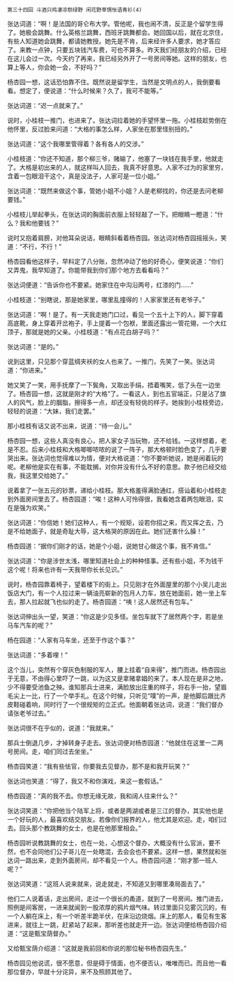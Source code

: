     第三十四回 斗酒只鸡凄凉祭绿野 闲花野草惆怅语青衫(4) 

   张达词道：“啊！是法国的哥仑布大学。管他呢，我也闹不清，反正是个留学生得了。她极会跳舞。什么英格兰跳舞，西班牙跳舞都会。她回国以后，就在北京住，有些人知道她会跳舞，都请她教授。她先是不肯，后来经许多人要求，她才答应了。来教一点钟，只要五块钱汽车费，可也不算多。昨天我们经朋友的介绍，已经在这儿会过一次。今天约了再来，我已经另外开了一号房间等她。这样的朋友，也算上等人，你会她一会，不好吗？”

   杨杏园一想，这话恐怕靠不住。既然说是留学生，当然是文明点的人，我倒要看看。想定了，便说道：“什么时候来？久了，我可不能等。”

   张达词道：“迟一点就来了。”

   说时，小桂枝一推门，也进来了。张达词拉着她的手望怀里一拖。小桂枝趁势倒在他怀里，反过脸来问道：“大格的事怎么样，人家坐在那里怪别扭的。”

   张达词道：“这个我哪里管得着？各有各人的交涉。”

   小桂枝道：“你还不知道，那个柳三爷，赌输了，他塞了一块钱在我手里，他就走了。大格是初出来的人，就这样叫人回去，我真不好意思。人家不过为的家里穷，含着一包眼泪干这个，真是没法子，人家可是一位小姐。”

   张达词道：“既然来做这个事，管她小姐不小姐？人是老柳找的，你还是去问老柳要钱。”

   小桂枝儿举起拳头，在张达词的胸面前衣服上轻轻敲了一下。把眼睛一瞪道：“什么？我和他要钱？”

   说时又抱着肩膀，对他耳朵说话，眼睛斜看着杨杏园。张达词对杨杏园摇摇头，笑道：“不行，不行！”

   杨杏园看他这样子，早料定了八分账，忽然冲动了他的好奇心，便笑说道：“你们又弄鬼，我早知道了。你能带我到你们那个地方去看看吗？”

   张达词便道：“告诉你也不要紧。她家住在中沟沿两号，红漆的门……”

   小桂枝道：“别瞎说，那是她家里，哪里乱撞得的！人家家里还有老爷子。”

   张达词道：“啊！是了。有一天我走她门口过，看见一个五十上下的人，脚下穿着高底靴，身上穿着开岔袍子，手上提着一个包袱，里面还露出一管花翎，一个大红顶子，那就是她的父亲。小桂枝道：“有点花白胡子吗？”

   张达词道：“是的。”

   说到这里，只见那个穿蓝绸夹袄的女人也来了。一推门，先笑了一笑。张达词道：“你进来。”

   她又笑了一笑，用手抚摩了一下鬓角，又取出手绢，捂着嘴笑，低了头在一边坐了。杨杏园一想，这就是刚才的“大格”了。一看这人，到也五官端正，只是沾了旗人的风气，脸上的胭脂，擦得多一点，却还没有轻佻的样子。她挨到小桂枝旁边，轻轻的说道：“大妹，我们走罢。”

   那小桂枝有话又说不出来，说道：“待一会儿。”

   杨杏园一想，这些人真没有良心，把人家女子当玩物，还不给钱。一这样想着，老是不忍。后来小桂枝和大格唧唧哝哝的说了一阵子，那大格顿时脸色变了，几乎要哭出来。张达词也觉得难以为情，便对大格说道：“你不要听她说，她是闹着玩的呢。老柳他是实在有事，不能耽搁，对你并没有什么不好的意思。款子他已经交给我，我这里交给她了。”

   说着拿了一张五元的钞票，递给小桂枝。那大格羞得满脸通红，搭讪着和小桂枝走到外面房间里去了。杨杏园道：“唉！这种人可怜得很，我看她含着两包眼泪，实在是强为欢笑。”

   张达词道：“你信她！她们这种人，有一个规矩，设若你招之来，而又挥之去，乃是不给她面子，就是奇耻大辱，这大格哭的原因在此。她们还害什么臊！”

   杨杏园道：“据你们刚才的话，她是个小姐，说她甘心做这个事，我不肯信。”

   张达词道：“你是涉世太浅，哪里知道社会上的种种怪事。还有些小姐，不为钱干这个呢！将来也许有一天我带你长长见识。”

   说时，杨杏园靠着椅子，望着楼下的街上。只见刚才在外面屋里的那个小吴儿走出饭店大门，有一个人拉过来一辆油亮崭新的包月人力车，放在她面前，她一坐上车去，那人拉起就飞也似的走了。杨杏园道：“咦！这人居然还有包车。”

   张达词伸出头一望，笑道：“你这是少见多怪。坐包车就下了居然两个字，若是坐马车汽车的呢？”

   杨在园道：“人家有马车坐，还至于作这个事？”

   张达词道：“多着哩！”

   这个当儿，突然有个穿灰色制服的军人，腰上挂着“自来得”，推门而进。杨杏园出于无意，不由得心里吓了一跳，以为这又是拿赌拿娼的来了。本人现在是非之地，少不得要受池鱼之殃。谁知那兵士进来，满脸放出庄重的样子，将右手一抬，望眉毛尖上一比，行了一个举手礼。在这个时候，只听见“噗”的一声，是他脚后跟比齐皮鞋碰着响，同时行了一个很规矩的立正式。他面朝着张达词，说道：“我们督办请张老爷过去。”

   张达词很不在乎似的，说道：“我就来。”

   那兵士倒退几步，才掉转身子走去。张达词便对杨杏园道：“他就住在这里一二两号房间。走，咱们同过去坐坐。”

   杨杏园笑道：“我有些怯官，你要我去见督办，那不是和我开玩笑？”

   张达词也笑道：“得了，我又不和你演戏，来这一套假话。”

   杨杏园道：“真的我不去。你想无缘无故，我和阔人往来什么？”

   张达词笑道：“你把他当个陆军上将，或者是两湖或者是三江的督办，其实他也是一个好玩的人，最喜欢结交朋友。若像你们报界的人，他尤其是欢迎。走，咱们过去。回头那个教跳舞的女士，也是在他那里相会。”

   杨杏园听说教跳舞的女士，也在一处，心想这个督办，大概没有什么官派，要不然，也不会同他们公子哥儿在一处瞎混，去会会也不要紧。这样一想，果然就和张达词一路出来，走到外面房间，却不看见一个人。杨杏园问道：“刚才那一班人呢？”

   张达词笑道：“这班人说来就来，说走就走，不知道又到哪里凑局面去了。”

   他们二人说着话，走出房间，走过一个很长的甬道，就到了一号房间。推门进去，照例是间客房，一进来就闻到一股浓厚的鸦片烟气味。转过里面只见雾沉沉的，有一个人躺在床上，有一个听差半跪半伏，在床沿边烧烟。床上的那人，看见有生客进来，就往上一跳，赶紧站了起来，那听差也就走开一边。张达词便给杨杏园介绍道：“这是甄宝荫督办。”

   又给甄宝荫介绍道：“这就是我前回和你说的那位秘书杨杏园先生。”

   杨杏园见他说谎，很不愿意，但是碍于情面，也不便否认，唯唯而已。而且他一看那位督办，早就十分诧异，来不及照顾其他了。

